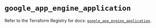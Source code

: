# `google_app_engine_application`

Refer to the Terraform Registry for docs: [`google_app_engine_application`](https://registry.terraform.io/providers/hashicorp/google/6.18.1/docs/resources/app_engine_application).
